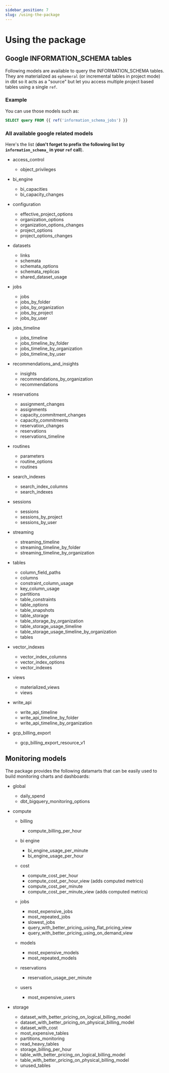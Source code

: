 ```yaml
---
sidebar_position: 7
slug: /using-the-package
---
```


# Using the package

## Google INFORMATION_SCHEMA tables

Following models are available to query the INFORMATION_SCHEMA tables. They are materialized as `ephemeral` (or incremental tables in project mode) in dbt so it acts as a "source" but let you access multiple project based tables using a single `ref`.

### Example

You can use those models such as:

```sql
SELECT query FROM {{ ref('information_schema_jobs') }}
```

### All available google related models

Here's the list (**don't forget to prefix the following list by `information_schema_` in your `ref` call**).

- access_control

  - object_privileges

- bi_engine

  - bi_capacities
  - bi_capacity_changes

- configuration

  - effective_project_options
  - organization_options
  - organization_options_changes
  - project_options
  - project_options_changes

- datasets

  - links
  - schemata
  - schemata_options
  - schemata_replicas
  - shared_dataset_usage

- jobs

  - jobs
  - jobs_by_folder
  - jobs_by_organization
  - jobs_by_project
  - jobs_by_user

- jobs_timeline

  - jobs_timeline
  - jobs_timeline_by_folder
  - jobs_timeline_by_organization
  - jobs_timeline_by_user

- recommendations_and_insights

  - insights
  - recommendations_by_organization
  - recommendations

- reservations

  - assignment_changes
  - assignments
  - capacity_commitment_changes
  - capacity_commitments
  - reservation_changes
  - reservations
  - reservations_timeline

- routines

  - parameters
  - routine_options
  - routines

- search_indexes

  - search_index_columns
  - search_indexes

- sessions

  - sessions
  - sessions_by_project
  - sessions_by_user

- streaming

  - streaming_timeline
  - streaming_timeline_by_folder
  - streaming_timeline_by_organization

- tables

  - column_field_paths
  - columns
  - constraint_column_usage
  - key_column_usage
  - partitions
  - table_constraints
  - table_options
  - table_snapshots
  - table_storage
  - table_storage_by_organization
  - table_storage_usage_timeline
  - table_storage_usage_timeline_by_organization
  - tables

- vector_indexes

  - vector_index_columns
  - vector_index_options
  - vector_indexes

- views

  - materialized_views
  - views

- write_api

  - write_api_timeline
  - write_api_timeline_by_folder
  - write_api_timeline_by_organization

- gcp_billing_export

  - gcp_billing_export_resource_v1

## Monitoring models

The package provides the following datamarts that can be easily used to build monitoring charts and dashboards:

- global

  - daily_spend
  - dbt_bigquery_monitoring_options

- compute

  - billing
    - compute_billing_per_hour

  - bi engine
    - bi_engine_usage_per_minute
    - bi_engine_usage_per_hour

  - cost
    - compute_cost_per_hour
    - compute_cost_per_hour_view (adds computed metrics)
    - compute_cost_per_minute
    - compute_cost_per_minute_view (adds computed metrics)

  - jobs
    - most_expensive_jobs
    - most_repeated_jobs
    - slowest_jobs
    - query_with_better_pricing_using_flat_pricing_view
    - query_with_better_pricing_using_on_demand_view

  - models
    - most_expensive_models
    - most_repeated_models

  - reservations
    - reservation_usage_per_minute

  - users
    - most_expensive_users

- storage

  - dataset_with_better_pricing_on_logical_billing_model
  - dataset_with_better_pricing_on_physical_billing_model
  - dataset_with_cost
  - most_expensive_tables
  - partitions_monitoring
  - read_heavy_tables
  - storage_billing_per_hour
  - table_with_better_pricing_on_logical_billing_model
  - table_with_better_pricing_on_physical_billing_model
  - unused_tables

